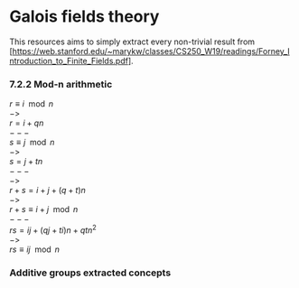# Galois fields theory

This resources aims to simply extract every non-trivial result from [https://web.stanford.edu/~marykw/classes/CS250_W19/readings/Forney_Introduction_to_Finite_Fields.pdf].

### 7.2.2 Mod-n arithmetic

$r \equiv i \mod n$<br>
$->$<br>
$r = i + qn$<br>
$---$<br>
$s \equiv j \mod n$<br>
$->$<br>
$s = j + tn$<br>
$---$<br>
$->$<br>
$r + s = i + j + (q + t)n$<br>
$->$<br>
$r + s \equiv i + j \mod n$<br>
$---$<br>
$rs = ij + (qj + ti)n + qtn^{2}$<br>
$->$<br>
$rs \equiv ij \mod n$

### Additive groups extracted concepts
